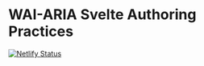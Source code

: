 # WAI-ARIA Svelte Authoring Practices

[![Netlify Status](https://api.netlify.com/api/v1/badges/389cafaa-ae52-42ba-9462-3cedd57555e8/deploy-status)](https://app.netlify.com/sites/wai-aria-svelte-practices/deploys)

